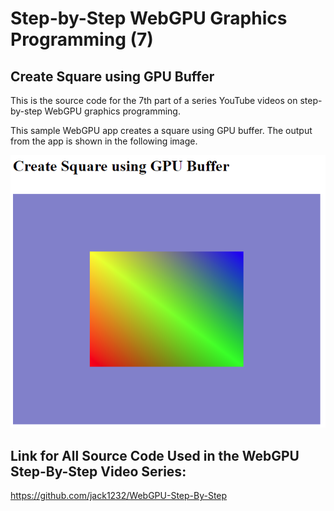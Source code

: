 # Step-by-Step WebGPU Graphics Programming (7) 
## Create Square using GPU Buffer 

This is the source code for the 7th part of a series YouTube videos on step-by-step WebGPU graphics programming.

This sample WebGPU app creates a square using GPU buffer. The output from the app is shown in the following image.

![image01](dist/assets/image01.png)

## Link for All Source Code Used in the WebGPU Step-By-Step Video Series:

https://github.com/jack1232/WebGPU-Step-By-Step